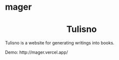 # mager
<h1 align="center">Tulisno</h1>

<p>
 Tulisno is a website for generating writings into books.
</p>
Demo: http://mager.vercel.app/
<br>


